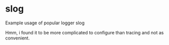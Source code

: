 # slog
Example usage of popular logger slog

Hmm, i found it to be more complicated to configure than tracing and not as convenient.
